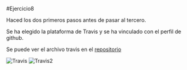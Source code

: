 #Ejercicio8

Haced los dos primeros pasos antes de pasar al tercero.

Se ha elegido la plataforma de Travis y se ha vinculado con el perfil de github. 

Se puede ver el archivo travis en el [repositorio](https://github.com/fnavarrogonzalez/RankingEmpresas/blob/master/.travis.yml)

![Travis](http://www.francisconavarro.nom.es/cloudcomputing/t1/travis.png)
![Travis2](http://www.francisconavarro.nom.es/cloudcomputing/t1/travis2.png)
